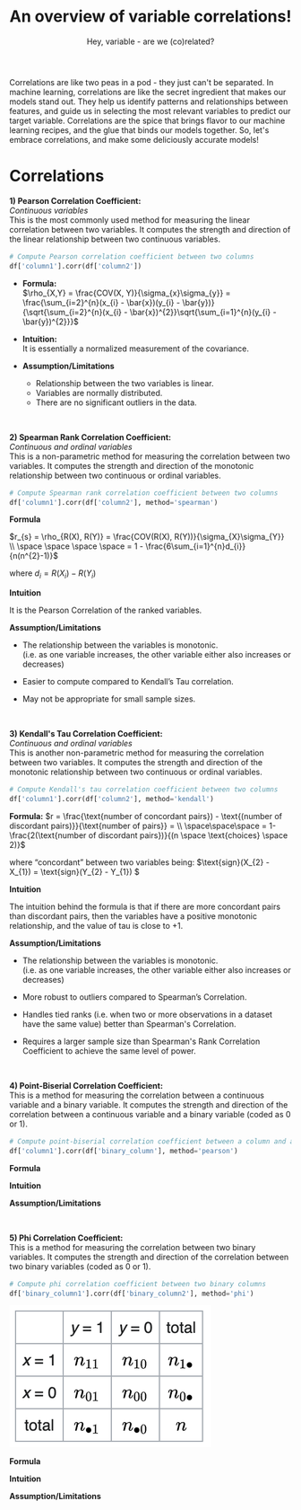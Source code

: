 ﻿---
layout: post
title: An overview of variable correlations!
subtitle: Hey, variable - are we (co)related?
katex: true
image: /img/correlations/small-correlation-and-causation.webp
bigimg: /img/correlations/correlation_big_logo.png
tags: [machine-learning, mathematics, correlation]
---

Correlations are like two peas in a pod - they just can't be separated. In machine learning, correlations are like the secret ingredient that makes our models stand out. They help us identify patterns and relationships between features, and guide us in selecting the most relevant variables to predict our target variable. Correlations are the spice that brings flavor to our machine learning recipes, and the glue that binds our models together. So, let's embrace correlations, and make some deliciously accurate models!

# Correlations

**1) Pearson Correlation Coefficient:** <br>
*Continuous variables* <br>
This is the most commonly used method for measuring the linear correlation between two variables. It computes the strength and direction of the linear relationship between two continuous variables.
```python
# Compute Pearson correlation coefficient between two columns
df['column1'].corr(df['column2'])
```

- **Formula:** <br>
$\rho_{X,Y} = \frac{COV(X, Y)}{\sigma_{x}\sigma_{y}} = \frac{\sum_{i=2}^{n}(x_{i} - \bar{x})(y_{i} - \bar{y})}{\sqrt{\sum_{i=2}^{n}(x_{i} - \bar{x})^{2}}\sqrt{\sum_{i=1}^{n}(y_{i} - \bar{y})^{2}}}$ 

- **Intuition:** <br>
It is essentially a normalized measurement of the covariance.

- **Assumption/Limitations** <br>
    - Relationship between the two variables is linear. <br>
    - Variables are normally distributed. <br>
    - There are no significant outliers in the data. <br>
<br>

**2) Spearman Rank Correlation Coefficient:** <br>
*Continuous and ordinal variables* <br>
This is a non-parametric method for measuring the correlation between two variables. It computes the strength and direction of the monotonic relationship between two continuous or ordinal variables.
```python
# Compute Spearman rank correlation coefficient between two columns
df['column1'].corr(df['column2'], method='spearman')
```

**Formula**

$r_{s} = \rho_{R(X), R(Y)} = \frac{COV(R(X), R(Y))}{\sigma_{X}\sigma_{Y}} \\ \space \space \space \space = 1 - \frac{6\sum_{i=1}^{n}d_{i}}{n(n^{2}-1)}$ 

where $d_{i} = R(X_{i}) - R(Y_{i})$

**Intuition**

It is the Pearson Correlation of the ranked variables.

**Assumption/Limitations**

- The relationship between the variables is monotonic. <br>
(i.e. as one variable increases, the other variable either also increases or decreases)

- Easier to compute compared to Kendall’s Tau correlation.

- May not be appropriate for small sample sizes.


<br>

**3) Kendall's Tau Correlation Coefficient:** <br>
*Continuous and ordinal variables* <br>
This is another non-parametric method for measuring the correlation between two variables. It computes the strength and direction of the monotonic relationship between two continuous or ordinal variables.
```python
# Compute Kendall's tau correlation coefficient between two columns
df['column1'].corr(df['column2'], method='kendall')
```

**Formula:**
$r = \frac{\text{number of concordant pairs}) - \text{(number of discordant pairs)}}{\text{number of pairs}} = \\ \space\space\space = 1-\frac{2(\text{number of discordant pairs})}{(n \space \text{choices} \space 2)}$

where “concordant” between two variables being:
$\text{sign}(X_{2} - X_{1}) = \text{sign}(Y_{2} - Y_{1}) $

**Intuition**

The intuition behind the formula is that if there are more concordant pairs than discordant pairs, then the variables have a positive monotonic relationship, and the value of tau is close to +1.

**Assumption/Limitations**

- The relationship between the variables is monotonic. <br>
(i.e. as one variable increases, the other variable either also increases or decreases)

- More robust to outliers compared to Spearman’s Correlation.

- Handles tied ranks (i.e. when two or more observations in a dataset have the same value) better than Spearman's Correlation.

- Requires a larger sample size than Spearman's Rank Correlation Coefficient to achieve the same level of power.

<br>

**4) Point-Biserial Correlation Coefficient:** <br>
This is a method for measuring the correlation between a continuous variable and a binary variable. It computes the strength and direction of the correlation between a continuous variable and a binary variable (coded as 0 or 1).
```python
# Compute point-biserial correlation coefficient between a column and a binary column
df['column1'].corr(df['binary_column'], method='pearson')
```

**Formula**

**Intuition**

**Assumption/Limitations**

<br>

**5) Phi Correlation Coefficient:** <br>
This is a method for measuring the correlation between two binary variables. It computes the strength and direction of the correlation between two binary variables (coded as 0 or 1).
```python
# Compute phi correlation coefficient between two binary columns
df['binary_column1'].corr(df['binary_column2'], method='phi')
```

![](/img/correlations/groups.png)

**Formula**

**Intuition**

**Assumption/Limitations**
